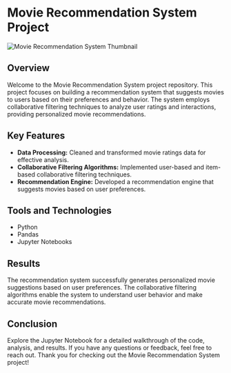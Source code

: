 # Movie Recommendation System Project

![Movie Recommendation System Thumbnail](path/to/your/image/thumbnail.png)

## Overview

Welcome to the Movie Recommendation System project repository. This project focuses on building a recommendation system that suggests movies to users based on their preferences and behavior. The system employs collaborative filtering techniques to analyze user ratings and interactions, providing personalized movie recommendations.

## Key Features

- **Data Processing:** Cleaned and transformed movie ratings data for effective analysis.
- **Collaborative Filtering Algorithms:** Implemented user-based and item-based collaborative filtering techniques.
- **Recommendation Engine:** Developed a recommendation engine that suggests movies based on user preferences.

## Tools and Technologies

- Python
- Pandas
- Jupyter Notebooks


## Results

The recommendation system successfully generates personalized movie suggestions based on user preferences. The collaborative filtering algorithms enable the system to understand user behavior and make accurate movie recommendations.

## Conclusion

Explore the Jupyter Notebook for a detailed walkthrough of the code, analysis, and results. If you have any questions or feedback, feel free to reach out. Thank you for checking out the Movie Recommendation System project!